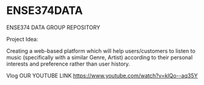 # ENSE374DATA
ENSE374 DATA GROUP REPOSITORY 

Project Idea:

Creating a web-based platform which will help users/customers to listen to music (specifically with a similar Genre, Artist) according to their personal interests and preference rather than user history.

Vlog
OUR YOUTUBE LINK https://www.youtube.com/watch?v=klQo--aq35Y
